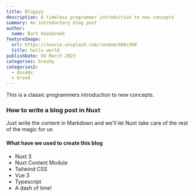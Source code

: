 ```yaml
---
title: Blogyyy
description: A timeless programmer introduction to new concepts
summary: An introductory blog post
author:
  name: Bart Haasbroek
featureImage:
  url: https://source.unsplash.com/random/480x360
  title: hello world
publishDate: 04 March 2023
categories: broody
categories2:
  - dssdds
  - brood
---
```


This is a classic programmers introduction to new concepts.

### How to write a blog post in Nuxt

Just write the content in Markdown and we'll let Nuxt take care of the rest of the magic for us

#### What have we used to create this blog

- Nuxt 3
- Nuxt Content Module
- Tailwind CSS
- Vue 3
- Typescript
- A dash of lime!
